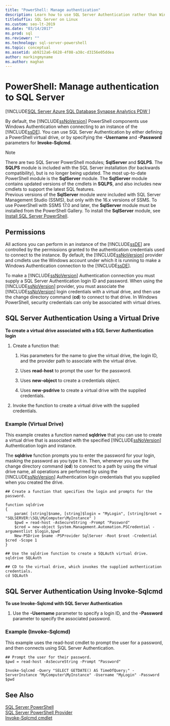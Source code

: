 ```yaml
---
title: "PowerShell: Manage authentication"
description: Learn how to use SQL Server Authentication rather than Windows Authentication (the default) when connecting to an instance of the Database Engine.
titleSuffix: SQL Server on Linux
ms.custom: seo-lt-2019
ms.date: "03/14/2017"
ms.prod: sql
ms.reviewer: ""
ms.technology: sql-server-powershell
ms.topic: conceptual
ms.assetid: ab9212a6-6628-4f08-a38c-d3156e05ddea
author: markingmyname
ms.author: maghan
---
```

# PowerShell: Manage authentication to SQL Server
[!INCLUDE[SQL Server Azure SQL Database Synapse Analytics PDW ](../includes/applies-to-version/sql-asdb-asdbmi-asa-pdw.md)]

By default, the [!INCLUDE[ssNoVersion](../includes/ssnoversion-md.md)] PowerShell components use Windows Authentication when connecting to an instance of the [!INCLUDE[ssDE](../includes/ssde-md.md)]. You can use SQL Server Authentication by either defining a PowerShell virtual drive, or by specifying the **-Username** and **-Password** parameters for **Invoke-Sqlcmd**.  
  
> [!NOTE]
> There are two SQL Server PowerShell modules; **SqlServer** and **SQLPS**. The **SQLPS** module is included with the SQL Server installation (for backwards compatibility), but is no longer being updated. The most up-to-date PowerShell module is the **SqlServer** module. The **SqlServer** module contains updated versions of the cmdlets in **SQLPS**, and also includes new cmdlets to support the latest SQL features.  
> Previous versions of the **SqlServer** module *were* included with SQL Server Management Studio (SSMS), but only with the 16.x versions of SSMS. To use PowerShell with SSMS 17.0 and later, the **SqlServer** module must be installed from the PowerShell Gallery.
> To install the **SqlServer** module, see [Install SQL Server PowerShell](download-sql-server-ps-module.md).

  
##  <a name="Permissions"></a> Permissions  
 All actions you can perform in an instance of the [!INCLUDE[ssDE](../includes/ssde-md.md)] are controlled by the permissions granted to the authentication credentials used to connect to the instance. By default, the [!INCLUDE[ssNoVersion](../includes/ssnoversion-md.md)] provider and cmdlets use the Windows account under which it is running to make a Windows Authentication connection to the [!INCLUDE[ssDE](../includes/ssde-md.md)].  
  
 To make a [!INCLUDE[ssNoVersion](../includes/ssnoversion-md.md)] Authentication connection you must supply a SQL Server Authentication login ID and password. When using the [!INCLUDE[ssNoVersion](../includes/ssnoversion-md.md)] provider, you must associate the [!INCLUDE[ssNoVersion](../includes/ssnoversion-md.md)] login credentials with a virtual drive, and then use the change directory command (**cd**) to connect to that drive. In Windows PowerShell, security credentials can only be associated with virtual drives.  
  
##  <a name="SQLAuthVirtDrv"></a> SQL Server Authentication Using a Virtual Drive  
 **To create a virtual drive associated with a SQL Server Authentication login**  
  
1.  Create a function that:  
  
    1.  Has parameters for the name to give the virtual drive, the login ID, and the provider path to associate with the virtual drive.  
  
    2.  Uses **read-host** to prompt the user for the password.  
  
    3.  Uses **new-object** to create a credentials object.  
  
    4.  Uses **new-psdrive** to create a virtual drive with the supplied credentials.  
  
2.  Invoke the function to create a virtual drive with the supplied credentials.  
  
### Example (Virtual Drive)  
 This example creates a function named **sqldrive** that you can use to create a virtual drive that is associated with the specified [!INCLUDE[ssNoVersion](../includes/ssnoversion-md.md)] Authentication login and instance.  
  
 The **sqldrive** function prompts you to enter the password for your login, masking the password as you type it in. Then, whenever you use the change directory command (**cd**) to connect to a path by using the virtual drive name, all operations are performed by using the [!INCLUDE[ssNoVersion](../includes/ssnoversion-md.md)] Authentication login credentials that you supplied when you created the drive.  
  
```  
## Create a function that specifies the login and prompts for the password.  
  
function sqldrive  
{  
    param( [string]$name, [string]$login = "MyLogin", [string]$root = "SQLSERVER:\SQL\MyComputer\MyInstance" )  
    $pwd = read-host -AsSecureString -Prompt "Password"  
    $cred = new-object System.Management.Automation.PSCredential -argumentlist $login,$pwd  
    New-PSDrive $name -PSProvider SqlServer -Root $root -Credential $cred -Scope 1  
}  
  
## Use the sqldrive function to create a SQLAuth virtual drive.  
sqldrive SQLAuth  
  
## CD to the virtual drive, which invokes the supplied authentication credentials.  
cd SQLAuth  
```  
  
##  <a name="SQLAuthInvSqlCmd"></a> SQL Server Authentication Using Invoke-Sqlcmd  
 **To use Invoke-Sqlcmd with SQL Server Authentication**  
  
1.  Use the **-Username** parameter to specify a login ID, and the **-Password** parameter to specify the associated password.  
  
### Example (Invoke-Sqlcmd)  
 This example uses the read-host cmdlet to prompt the user for a password, and then connects using SQL Server Authentication.  
  
```  
## Prompt the user for their password.  
$pwd = read-host -AsSecureString -Prompt "Password"  
  
Invoke-Sqlcmd -Query "SELECT GETDATE() AS TimeOfQuery;" -ServerInstance "MyComputer\MyInstance" -Username "MyLogin" -Password $pwd  
```  
  
## See Also  
 [SQL Server PowerShell](sql-server-powershell.md)   
 [SQL Server PowerShell Provider](sql-server-powershell-provider.md)   
 [Invoke-Sqlcmd cmdlet](invoke-sqlcmd-cmdlet.md)  
  
  
